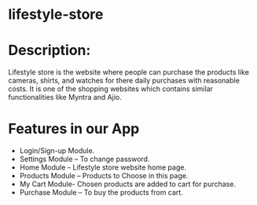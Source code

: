 # lifestyle-store
# Description:
Lifestyle store is the website  where people can purchase the products like cameras, shirts, and watches for there daily purchases with reasonable costs. It is  one of the shopping websites which contains similar functionalities like  Myntra and Ajio.

# Features in our App

* Login/Sign-up Module.
* Settings Module – To change password.
* Home Module – Lifestyle store website home page.
* Products Module – Products to Choose in this page.
* My Cart Module- Chosen products are added to cart for purchase.
* Purchase Module – To buy the products from cart.

